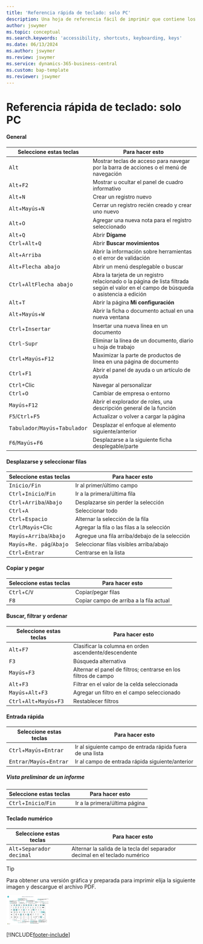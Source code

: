 ```yaml
---
title: 'Referencia rápida de teclado: solo PC'
description: Una hoja de referencia fácil de imprimir que contiene los métodos abreviados de teclado más populares para usuarios de PC.
author: jswymer
ms.topic: conceptual
ms.search.keywords: 'accessibility, shortcuts, keyboarding, keys'
ms.date: 06/13/2024
ms.author: jswymer
ms.review: jswymer
ms.service: dynamics-365-business-central
ms.custom: bap-template
ms.reviewer: jswymer
---
```


# <a name="keyboard-quick-reference---pc-only"></a>Referencia rápida de teclado: solo PC

#### <a name="general"></a>General

|Seleccione estas teclas|Para hacer esto|  
|-|-|
|<kbd>Alt</kbd>|Mostrar teclas de acceso para navegar por la barra de acciones o el menú de navegación|
|<kbd>Alt</kbd>+<kbd>F2</kbd>|Mostrar u ocultar el panel de cuadro informativo|
|<kbd>Alt</kbd>+<kbd>N</kbd>|Crear un registro nuevo|
|<kbd>Alt</kbd>+<kbd>Mayús</kbd>+<kbd>N</kbd>|Cerrar un registro recién creado y crear uno nuevo|
|<kbd>Alt</kbd>+<kbd>O</kbd>|Agregar una nueva nota para el registro seleccionado|
|<kbd>Alt</kbd>+<kbd>Q</kbd>|Abrir **Dígame**|
|<kbd>Ctrl</kbd>+<kbd>Alt</kbd>+<kbd>Q</kbd>|Abrir **Buscar movimientos**|
|<kbd>Alt</kbd>+<kbd>Arriba</kbd>|Abrir la información sobre herramientas o el error de validación|
|<kbd>Alt</kbd>+<kbd>Flecha abajo</kbd>|Abrir un menú desplegable o buscar|
|<kbd>Ctrl</kbd>+<kbd>Alt</kbd><kbd>Flecha abajo</kbd>|Abra la tarjeta de un registro relacionado o la página de lista filtrada según el valor en el campo de búsqueda o asistencia a edición|
|<kbd>Alt</kbd>+<kbd>T</kbd>|Abrir la página **Mi configuración**|
|<kbd>Alt</kbd>+<kbd>Mayús</kbd>+<kbd>W</kbd>|Abrir la ficha o documento actual en una nueva ventana|
|<kbd>Ctrl</kbd>+<kbd>Insertar</kbd>|Insertar una nueva línea en un documento|
|<kbd>Ctrl</kbd>-<kbd>Supr</kbd>|Eliminar la línea de un documento, diario u hoja de trabajo|
|<kbd>Ctrl</kbd>+<kbd>Mayús</kbd>+<kbd>F12</kbd>|Maximizar la parte de productos de línea en una página de documento|
|<kbd>Ctrl</kbd>+<kbd>F1</kbd>|Abrir el panel de ayuda o un artículo de ayuda|
|<kbd>Ctrl</kbd>+Clic|Navegar al personalizar|
|<kbd>Ctrl</kbd>+<kbd>O</kbd>|Cambiar de empresa o entorno|
|<kbd>Mayús</kbd>+<kbd>F12</kbd>|Abrir el explorador de roles, una descripción general de la función|
|<kbd>F5</kbd>/<kbd>Ctrl</kbd>+<kbd>F5</kbd>|Actualizar o volver a cargar la página|
|<kbd>Tabulador</kbd>/<kbd>Mayús</kbd>+<kbd>Tabulador</kbd>|Desplazar el enfoque al elemento siguiente/anterior|
|<kbd>F6</kbd>/<kbd>Mayús</kbd>+<kbd>F6</kbd>|Desplazarse a la siguiente ficha desplegable/parte|

#### <a name="navigate--select-rows"></a>Desplazarse y seleccionar filas

|Seleccione estas teclas|Para hacer esto|
|-|-|
|<kbd>Inicio/Fin|Ir al primer/último campo|
|<kbd>Ctrl</kbd>+<kbd>Inicio</kbd>/<kbd>Fin</kbd>|Ir a la primera/última fila|
|<kbd>Ctrl</kbd>+<kbd>Arriba</kbd>/<kbd>Abajo</kbd>|Desplazarse sin perder la selección|
|<kbd>Ctrl</kbd>+<kbd>A</kbd>|Seleccionar todo|
|<kbd>Ctrl</kbd>+<kbd>Espacio</kbd>|Alternar la selección de la fila|
|<kbd>Ctrl</kbd>/<kbd>Mayús</kbd>+Clic|Agregar la fila o las filas a la selección|
|<kbd>Mayús</kbd>+<kbd>Arriba</kbd>/<kbd>Abajo</kbd>|Agregue una fila arriba/debajo de la selección|
|<kbd>Mayús</kbd>+<kbd>Re. pág</kbd>/<kbd>Abajo</kbd>|Seleccionar filas visibles arriba/abajo|
|<kbd>Ctrl</kbd>+<kbd>Entrar</kbd>|Centrarse en la lista|

#### <a name="copy--paste"></a>Copiar y pegar

|Seleccione estas teclas|Para hacer esto|
|-|-|
|<kbd>Ctrl</kbd>+<kbd>C</kbd>/<kbd>V</kbd>|Copiar/pegar filas|
|<kbd>F8</kbd>|Copiar campo de arriba a la fila actual|

#### <a name="search-filter--sort"></a>Buscar, filtrar y ordenar

|Seleccione estas teclas|Para hacer esto|
|-|-|
|<kbd>Alt</kbd>+<kbd>F7</kbd>|Clasificar la columna en orden ascendente/descendente|
|<kbd>F3</kbd>|Búsqueda alternativa|
|<kbd>Mayús</kbd>+<kbd>F3</kbd>|Alternar el panel de filtros; centrarse en los filtros de campo|
|<kbd>Alt</kbd>+<kbd>F3</kbd>|Filtrar en el valor de la celda seleccionada|
|<kbd>Mayús</kbd>+<kbd>Alt</kbd>+<kbd>F3</kbd>|Agregar un filtro en el campo seleccionado|
|<kbd>Ctrl</kbd>+<kbd>Alt</kbd>+<kbd>Mayús</kbd>+<kbd>F3</kbd>|Restablecer filtros|

#### <a name="quick-entry"></a>Entrada rápida

|Seleccione estas teclas|Para hacer esto|
|-|-|
|<kbd>Ctrl</kbd>+<kbd>Mayús</kbd>+<kbd>Entrar</kbd>|Ir al siguiente campo de entrada rápida fuera de una lista|
|<kbd>Entrar</kbd>/<kbd>Mayús</kbd>+<kbd>Entrar</kbd>|Ir al campo de entrada rápida siguiente/anterior|

##### <a name="report-preview"></a>Vista preliminar de un informe

|Seleccione estas teclas|Para hacer esto|
|-|-|
|<kbd>Ctrl</kbd>+<kbd>Inicio</kbd>/<kbd>Fin</kbd>|Ir a la primera/última página|

#### <a name="numeric-keypad"></a>Teclado numérico

|Seleccione estas teclas|Para hacer esto|  
|-|-|
|<kbd>Alt</kbd>+<kbd>Separador decimal</kbd>|Alternar la salida de la tecla del separador decimal en el teclado numérico|

> [!TIP]
> Para obtener una versión gráfica y preparada para imprimir elija la siguiente imagen y descargue el archivo PDF.
>
> [![Icono que abre un PDF.](media/keyboard_shortcut_inline.png)](media/keyboard-shortcuts-2023.pdf)


[!INCLUDE[footer-include](includes/footer-banner.md)]
